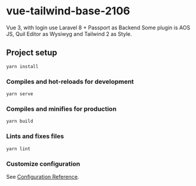 # vue-tailwind-base-2106

Vue 3, with login use Laravel 8 + Passport as Backend
Some plugin is AOS JS, Quil Editor as Wysiwyg and Tailwind 2 as Style.

## Project setup
```
yarn install
```

### Compiles and hot-reloads for development
```
yarn serve
```

### Compiles and minifies for production
```
yarn build
```

### Lints and fixes files
```
yarn lint
```

### Customize configuration
See [Configuration Reference](https://cli.vuejs.org/config/).
